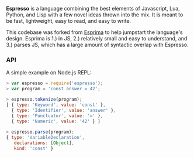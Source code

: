 **Espresso** is a language combining the best elements of Javascript, Lua, Python, and Lisp with a few novel ideas thrown into the mix. It is meant to be fast, lightweight, easy to read, and easy to write.

This codebase was forked from [Esprima](https://github.com/jquery/esprima) to help jumpstart the language's design. Esprima is 1.) in JS, 2.) relatively small and easy to understand, and 3.) parses JS, which has a large amount of syntactic overlap with Espresso.

### API

A simple example on Node.js REPL:

```javascript
> var espresso = require('espresso');
> var program = 'const answer = 42';

> espresso.tokenize(program);
[ { type: 'Keyword', value: 'const' },
  { type: 'Identifier', value: 'answer' },
  { type: 'Punctuator', value: '=' },
  { type: 'Numeric', value: '42' } ]
  
> espresso.parse(program);
{ type: 'VariableDeclaration',
   declarations: [Object],
   kind: 'const' }
```
